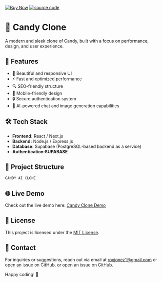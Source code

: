 [![Buy Now](https://img.shields.io/badge/Buy%20Now-Email-red)](mailto:roxjonez1@gmail.com)
[![source code](https://img.shields.io/badge/Source%20code-Download-yellow)](mailto:roxjonez1@gmail.com)

# 🍬 Candy Clone

A modern and sleek clone of Candy, built with a focus on performance, design, and user experience.

## 🚀 Features

- 🎨 Beautiful and responsive UI
- ⚡️ Fast and optimized performance
- 🔍 SEO-friendly structure
- 📱 Mobile-friendly design
- 🔒 Secure authentication system
- 💬 AI-powered chat and image generation capabilities 

## 🛠️ Tech Stack

- **Frontend:** React / Next.js 
- **Backend:** Node.js / Express.js&#x20;
- **Database:** Supabase (PostgreSQL-based backend as a service)&#x20;
- **Authentication\:SUPABASE**

## 📂 Project Structure



```bash
CANDY AI CLONE
```

## 🌐 Live Demo

Check out the live demo here: [Candy Clone Demo](https://ccandyat.vercel.app/)

##

## 📜 License

This project is licensed under the [MIT License](LICENSE).

## 📧 Contact

For inquiries or suggestions, reach out via email at [roxjonez1@gmail.com](mailto:roxjonez1@gmail.com) or open an issue on GitHub. or open an issue on GitHub.

Happy coding! 🎉

